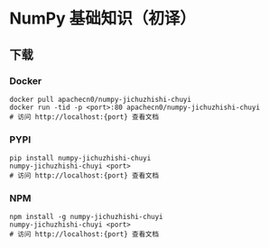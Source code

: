 # NumPy 基础知识（初译）

## 下载

### Docker

```
docker pull apachecn0/numpy-jichuzhishi-chuyi
docker run -tid -p <port>:80 apachecn0/numpy-jichuzhishi-chuyi
# 访问 http://localhost:{port} 查看文档
```

### PYPI

```
pip install numpy-jichuzhishi-chuyi
numpy-jichuzhishi-chuyi <port>
# 访问 http://localhost:{port} 查看文档
```

### NPM

```
npm install -g numpy-jichuzhishi-chuyi
numpy-jichuzhishi-chuyi <port>
# 访问 http://localhost:{port} 查看文档
```